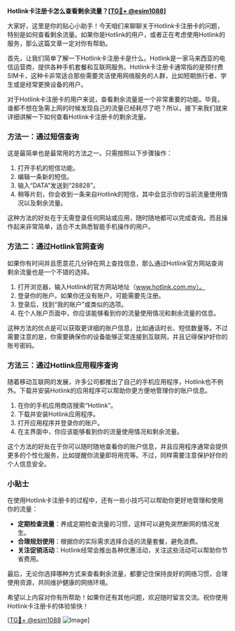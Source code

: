 **Hotlink卡注册卡怎么查看剩余流量？[[TG💪+ @esim1088](https://t.me/s/esim1088)]**

大家好，这里是你的贴心小助手！今天咱们来聊聊关于Hotlink卡注册卡的问题，特别是如何查看剩余流量。如果你是Hotlink的用户，或者正在考虑使用Hotlink的服务，那么这篇文章一定对你有帮助。

首先，让我们简单了解一下Hotlink卡注册卡是什么。Hotlink是一家马来西亚的电信运营商，提供各种手机套餐和互联网服务。Hotlink卡注册卡通常指的是预付费SIM卡，这种卡非常适合那些需要灵活使用网络服务的人群，比如短期旅行者、学生或是经常更换设备的用户。

对于Hotlink卡注册卡的用户来说，查看剩余流量是一个非常重要的功能。毕竟，谁都不想在急需上网的时候发现自己的流量已经耗尽了吧？所以，接下来我们就来详细讲解一下如何查看Hotlink卡注册卡的剩余流量。

### 方法一：通过短信查询

这是最简单也是最常用的方法之一。只需按照以下步骤操作：

1. 打开手机的短信功能。
2. 编辑一条新的短信。
3. 输入“DATA”发送到“28828”。
4. 稍等片刻，你会收到一条来自Hotlink的短信，其中会显示你的当前流量使用情况以及剩余流量。

这种方法的好处在于无需登录任何网站或应用，随时随地都可以完成查询。而且操作起来非常简单，适合不太熟悉智能手机操作的用户。

### 方法二：通过Hotlink官网查询

如果你有时间并且愿意花几分钟在网上查找信息，那么通过Hotlink官方网站查询剩余流量也是一个不错的选择。

1. 打开浏览器，输入Hotlink的官方网站地址（www.hotlink.com.my）。
2. 登录你的账户。如果你还没有账户，可能需要先注册。
3. 登录后，找到“我的账户”或类似的选项。
4. 在个人账户页面中，你应该能够看到你的流量使用情况和剩余流量的信息。

这种方法的优点是可以获取更详细的账户信息，比如通话时长、短信数量等。不过需要注意的是，你需要确保你的设备能够正常连接到互联网，并且记得保护好你的账号密码。

### 方法三：通过Hotlink应用程序查询

随着移动互联网的发展，许多公司都推出了自己的手机应用程序，Hotlink也不例外。下载并安装Hotlink的应用程序可以帮助你更方便地管理你的账户信息。

1. 在你的手机应用商店搜索“Hotlink”。
2. 下载并安装Hotlink应用程序。
3. 打开应用程序并登录你的账户。
4. 在主界面中，你应该能够看到你的流量使用情况和剩余流量。

这个方法的好处在于你可以随时随地查看你的账户信息，并且应用程序通常会提供更多的个性化服务，比如提醒你流量即将用完等。不过，同样需要注意保护好你的个人信息安全。

### 小贴士

在使用Hotlink卡注册卡的过程中，还有一些小技巧可以帮助你更好地管理和使用你的流量：

- **定期检查流量**：养成定期检查流量的习惯，这样可以避免突然断网的情况发生。
- **合理规划使用**：根据你的实际需求选择合适的流量套餐，避免浪费。
- **关注促销活动**：Hotlink经常会推出各种优惠活动，关注这些活动可以帮助你节省费用。

最后，无论你选择哪种方式来查看剩余流量，都要记住保持良好的网络习惯，合理使用资源，共同维护健康的网络环境。

希望以上内容对你有所帮助！如果你还有其他问题，欢迎随时留言交流。祝你使用Hotlink卡注册卡的体验愉快！

[[TG💪+ @esim1088](https://t.me/s/esim1088) ![Image](https://i.postimg.cc/4NQfJmqS/Snipaste-2025-05-13-00-14-12.png)]